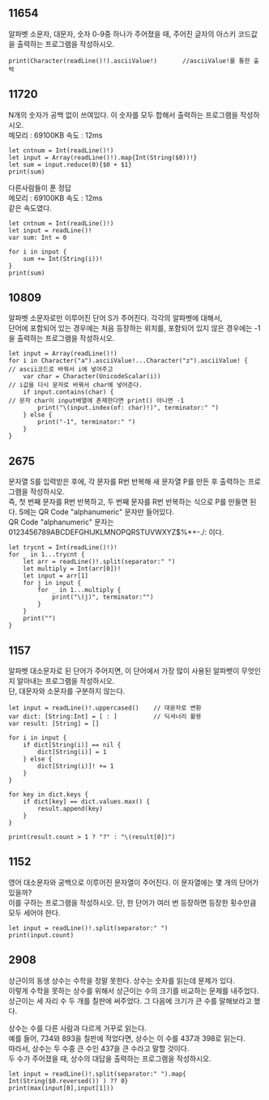 ## 11654
알파벳 소문자, 대문자, 숫자 0-9중 하나가 주어졌을 때, 주어진 글자의 아스키 코드값을 출력하는 프로그램을 작성하시오.   
```
print(Character(readLine()!).asciiValue!)       //asciiValue!를 통한 출력
```
## 11720
N개의 숫자가 공백 없이 쓰여있다. 이 숫자를 모두 합해서 출력하는 프로그램을 작성하시오.   
메모리 : 69100KB 속도 : 12ms   
```
let cntnum = Int(readLine()!)
let input = Array(readLine()!).map{Int(String($0))!}
let sum = input.reduce(0){$0 + $1}
print(sum)
```
다른사람들이 푼 정답   
메모리 : 69100KB 속도 : 12ms   
같은 속도였다.   
```
let cntnum = Int(readLine()!)
let input = readLine()!
var sum: Int = 0

for i in input {
    sum += Int(String(i))!
}
print(sum)
```
## 10809
알파벳 소문자로만 이루어진 단어 S가 주어진다. 각각의 알파벳에 대해서,   
단어에 포함되어 있는 경우에는 처음 등장하는 위치를, 포함되어 있지 않은 경우에는 -1을 출력하는 프로그램을 작성하시오.   
```
let input = Array(readLine()!)
for i in Character("a").asciiValue!...Character("z").asciiValue! {          // ascii코드로 바꿔서 i에 넣어주고
    var char = Character(UnicodeScalar(i))                                  // i값을 다시 문자로 바꿔서 char에 넣어준다.
    if input.contains(char) {                                               // 문자 char이 input배열에 존재한다면 print() 아니면 -1
        print("\(input.index(of: char)!)", terminator:" ")
    } else {
        print("-1", terminator:" ")
    }
}
```
## 2675
문자열 S를 입력받은 후에, 각 문자를 R번 반복해 새 문자열 P를 만든 후 출력하는 프로그램을 작성하시오.   
즉, 첫 번째 문자를 R번 반복하고, 두 번째 문자를 R번 반복하는 식으로 P를 만들면 된다. S에는 QR Code "alphanumeric" 문자만 들어있다.   
QR Code "alphanumeric" 문자는 0123456789ABCDEFGHIJKLMNOPQRSTUVWXYZ\$%*+-./: 이다.   
```
let trycnt = Int(readLine()!)!
for _ in 1...trycnt {
    let arr = readLine()!.split(separator:" ")
    let multiply = Int(arr[0])!
    let input = arr[1]
    for j in input {
        for _ in 1...multiply {
            print("\(j)", terminator:"")
        }
    }
    print("")
}
```
## 1157
알파벳 대소문자로 된 단어가 주어지면, 이 단어에서 가장 많이 사용된 알파벳이 무엇인지 알아내는 프로그램을 작성하시오.   
단, 대문자와 소문자를 구분하지 않는다.
```
let input = readLine()!.uppercased()    // 대문자로 변환
var dict: [String:Int] = [ : ]          // 딕셔너리 활용
var result: [String] = []

for i in input {
    if dict[String(i)] == nil {
        dict[String(i)] = 1
    } else {
        dict[String(i)]! += 1
    }
}

for key in dict.keys {
    if dict[key] == dict.values.max() {
        result.append(key)
    }
}

print(result.count > 1 ? "?" : "\(result[0])")
```
## 1152
영어 대소문자와 공백으로 이루어진 문자열이 주어진다. 이 문자열에는 몇 개의 단어가 있을까?   
이를 구하는 프로그램을 작성하시오. 단, 한 단어가 여러 번 등장하면 등장한 횟수만큼 모두 세어야 한다.   
```
let input = readLine()!.split(separator:" ")
print(input.count)
```
## 2908
상근이의 동생 상수는 수학을 정말 못한다. 상수는 숫자를 읽는데 문제가 있다.   
이렇게 수학을 못하는 상수를 위해서 상근이는 수의 크기를 비교하는 문제를 내주었다.   
상근이는 세 자리 수 두 개를 칠판에 써주었다. 그 다음에 크기가 큰 수를 말해보라고 했다.   
   
상수는 수를 다른 사람과 다르게 거꾸로 읽는다.   
예를 들어, 734와 893을 칠판에 적었다면, 상수는 이 수를 437과 398로 읽는다.   
따라서, 상수는 두 수중 큰 수인 437을 큰 수라고 말할 것이다.   
두 수가 주어졌을 때, 상수의 대답을 출력하는 프로그램을 작성하시오.   
```
let input = readLine()!.split(separator:" ").map{ Int(String($0.reversed()) ) ?? 0}
print(max(input[0],input[1]))
```
